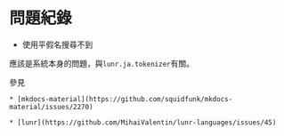 # 問題紀錄

* 使用平假名搜尋不到

應該是系統本身的問題，與`lunr.ja.tokenizer`有關。

參見

    * [mkdocs-material](https://github.com/squidfunk/mkdocs-material/issues/2270)

    * [lunr](https://github.com/MihaiValentin/lunr-languages/issues/45)
